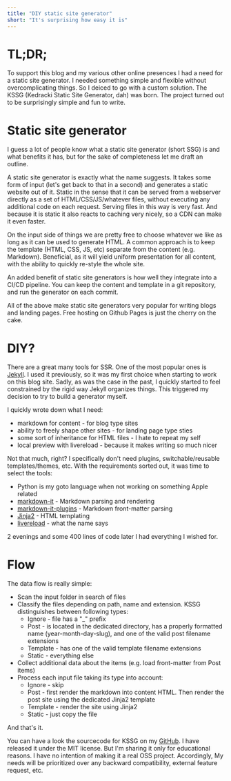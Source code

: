 ```yaml
---
title: "DIY static site generator"
short: "It's surprising how easy it is"
---
```


# TL;DR;

To support this blog and my various other online presences I had a need for a static site generator. I needed something 
simple and flexible without overcomplicating things. So I deiced to go with a custom solution. The KSSG (Kedracki Static 
Site Generator, dah) was born. The project turned out to be surprisingly simple and fun to write.

# Static site generator

I guess a lot of people know what a static site generator (short SSG) is and what benefits it has, but for the sake of 
completeness let me draft an outline. 

A static site generator is exactly what the name suggests. It takes some form of input (let's get back to that 
in a second) and generates a static website out of it. Static in the sense that it can be served from a webserver 
directly as a set of HTML/CSS/JS/whatever files, without executing any additional code on each request. Serving 
files in this way is very fast. And because it is static it also reacts to caching very nicely, so a CDN can make it 
even faster. 

On the input side of things we are pretty free to choose whatever we like as long as it can be used to generate HTML. 
A common approach is to keep the template (HTML, CSS, JS, etc) separate from the content (e.g. Markdown). Beneficial, 
as it will yield uniform presentation for all content, with the ability to quickly re-style the whole site.

An added benefit of static site generators is how well they integrate into a CI/CD pipeline. You can keep the content and 
template in a git repository, and run the generator on each commit.   

All of the above make static site generators very popular for writing blogs and landing pages. Free hosting on Github
Pages is just the cherry on the cake.

# DIY?

There are a great many tools for SSR. One of the most popular ones is [Jekyll](https://jekyllrb.com/). I used it 
previously, so it was my first choice when starting to work on this blog site. Sadly, as was the case in the
past, I quickly started to feel constrained by the rigid way Jekyll organizes things. This triggered my decision 
to try to build a generator myself.

I quickly wrote down what I need:

* markdown for content - for blog type sites
* ability to freely shape other sites - for landing page type sties 
* some sort of inheritance for HTML files - I hate to repeat my self
* local preview with livereload - because it makes writing so much nicer

Not that much, right? I specifically don't need plugins, switchable/reusable templates/themes, etc. With the 
requirements sorted out, it was time to select the tools:

* Python is my goto language when not working on something Apple related
* [markdown-it](https://pypi.org/project/markdown-it-py/) - Markdown parsing and rendering
* [markdown-it-plugins](https://pypi.org/project/mdit-py-plugins/) - Markdown front-matter parsing 
* [Jinja2](https://pypi.org/project/Jinja2/) - HTML templating
* [livereload](https://pypi.org/project/livereload/) - what the name says

2 evenings and some 400 lines of code later I had everything I wished for. 

# Flow

The data flow is really simple:

* Scan the input folder in search of files
* Classify the files depending on path, name and extension. KSSG distinguishes between following types: 
  * Ignore - file has a "_" prefix
  * Post - is located in the dedicated directory, has a properly formatted name (year-month-day-slug), and one of the 
      valid post filename extensions 
  * Template - has one of the valid template filename extensions
  * Static - everything else
* Collect additional data about the items (e.g. load front-matter from Post items)
* Process each input file taking its type into account:
  * Ignore - skip
  * Post - first render the markdown into content HTML. Then render the post site using the dedicated Jinja2 template
  * Template - render the site using Jinja2
  * Static - just copy the file

And that's it. 

You can have a look the sourcecode for KSSG on my [GitHub](https://github.com/spherefoundry/kssg). I have released it 
under the MIT license. But I'm sharing it only for educational reasons. I have no intention of making it a real OSS
project. Accordingly, My needs will be prioritized over any backward compatibility, external feature request, etc.
